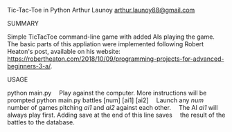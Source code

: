 Tic-Tac-Toe in Python
Arthur Launoy <arthur.launoy88@gmail.com>

SUMMARY

Simple TicTacToe command-line game with added AIs playing the game. The basic parts
of this appliation were implemented following Robert Heaton's post, available on his website:
https://robertheaton.com/2018/10/09/programming-projects-for-advanced-beginners-3-a/.

USAGE

python main.py
&emsp;Play against the computer. More instructions will be prompted
python main.py battles [num] [ai1] [ai2]
&emsp;Launch any *num* number of games pitching *ai1* and *ai2* against each other.
&emsp;The AI *ai1* will always play first. Adding save at the end of this line saves
&emsp;the result of the battles to the database.